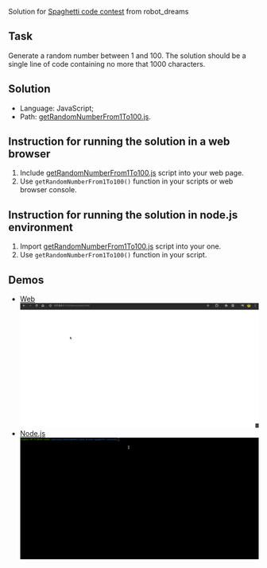 Solution for [Spaghetti code contest](https://robotdreams.cc/uk/course/1645-konkurs-na-naykrashchiy-laynokod-ukrajini) from robot_dreams

## Task

Generate a random number between 1 and 100.
The solution should be a single line of code containing no more that 1000 characters.

## Solution

- Language: JavaScript;
- Path: [getRandomNumberFrom1To100.js](getRandomNumberFrom1To100.js).

## Instruction for running the solution in a web browser

1. Include [getRandomNumberFrom1To100.js](getRandomNumberFrom1To100.js) script into your web page.
2. Use `getRandomNumberFrom1To100()` function in your scripts or web browser console.

## Instruction for running the solution in node.js environment

1. Import [getRandomNumberFrom1To100.js](getRandomNumberFrom1To100.js) script into your one.
2. Use `getRandomNumberFrom1To100()` function in your script.

## Demos

- [Web](demos/web.html)
  ![Recording](demos/recordings/web.gif)
- [Node.js](demos/node.mjs)
  ![Recording](demos/recordings/node.gif)
